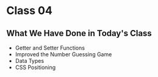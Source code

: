 # Class 04

## What We Have Done in Today's Class

- Getter and Setter Functions
- Improved the Number Guessing Game
- Data Types
- CSS Positioning
